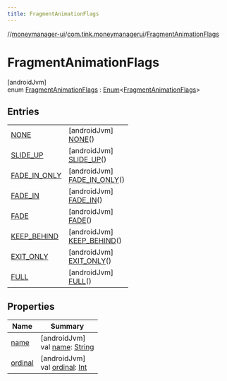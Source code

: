 ```yaml
---
title: FragmentAnimationFlags
---
```

//[moneymanager-ui](../../../index.html)/[com.tink.moneymanagerui](../index.html)/[FragmentAnimationFlags](index.html)



# FragmentAnimationFlags



[androidJvm]\
enum [FragmentAnimationFlags](index.html) : [Enum](https://kotlinlang.org/api/latest/jvm/stdlib/kotlin/-enum/index.html)&lt;[FragmentAnimationFlags](index.html)&gt;



## Entries


| | |
|---|---|
| [NONE](-n-o-n-e/index.html) | [androidJvm]<br>[NONE](-n-o-n-e/index.html)() |
| [SLIDE_UP](-s-l-i-d-e_-u-p/index.html) | [androidJvm]<br>[SLIDE_UP](-s-l-i-d-e_-u-p/index.html)() |
| [FADE_IN_ONLY](-f-a-d-e_-i-n_-o-n-l-y/index.html) | [androidJvm]<br>[FADE_IN_ONLY](-f-a-d-e_-i-n_-o-n-l-y/index.html)() |
| [FADE_IN](-f-a-d-e_-i-n/index.html) | [androidJvm]<br>[FADE_IN](-f-a-d-e_-i-n/index.html)() |
| [FADE](-f-a-d-e/index.html) | [androidJvm]<br>[FADE](-f-a-d-e/index.html)() |
| [KEEP_BEHIND](-k-e-e-p_-b-e-h-i-n-d/index.html) | [androidJvm]<br>[KEEP_BEHIND](-k-e-e-p_-b-e-h-i-n-d/index.html)() |
| [EXIT_ONLY](-e-x-i-t_-o-n-l-y/index.html) | [androidJvm]<br>[EXIT_ONLY](-e-x-i-t_-o-n-l-y/index.html)() |
| [FULL](-f-u-l-l/index.html) | [androidJvm]<br>[FULL](-f-u-l-l/index.html)() |


## Properties


| Name | Summary |
|---|---|
| [name](../../com.tink.service.network/-sdk-client/-t-i-n-k_-l-i-n-k/index.html#-372974862%2FProperties%2F1000845458) | [androidJvm]<br>val [name](../../com.tink.service.network/-sdk-client/-t-i-n-k_-l-i-n-k/index.html#-372974862%2FProperties%2F1000845458): [String](https://kotlinlang.org/api/latest/jvm/stdlib/kotlin/-string/index.html) |
| [ordinal](../../com.tink.service.network/-sdk-client/-t-i-n-k_-l-i-n-k/index.html#-739389684%2FProperties%2F1000845458) | [androidJvm]<br>val [ordinal](../../com.tink.service.network/-sdk-client/-t-i-n-k_-l-i-n-k/index.html#-739389684%2FProperties%2F1000845458): [Int](https://kotlinlang.org/api/latest/jvm/stdlib/kotlin/-int/index.html) |

